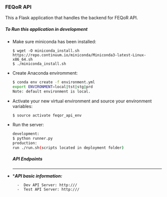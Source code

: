 ### FEQoR API
This a Flask application that handles the backend for FEQoR API.

##### To Run this application in development

 - Make sure miniconda has been installed:
    ```
    $ wget -O miniconda_install.sh https://repo.continuum.io/miniconda/Miniconda3-latest-Linux-x86_64.sh
    $ ./miniconda_install.sh
    ```

 - Create Anaconda enviromment:
    ```sh
    $ conda env create -f environment.yml
    export ENVIRONMENT=local|tst|stg|prd
    Note: default environment is local.
    ```

 - Activate your new virtual environment and source your environment variables:
    ```
    $ source activate feqor_api_env
    ```

 - Run the server:
    ```sh
    development:
    $ python runner.py
    production:
    run ./run.sh(scripts located in deployment folder)
    ```

    ##### API Endpoints
    -------------------------------------------------------------------------
 - ****API basic information:***

         -  Dev API Server: http:///
         -  Test API Server: http:///

